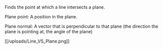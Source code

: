 Finds the point at which a line intersects a plane.

Plane point: A position in the plane. 

Plane normal: A vector that is perpendicular to that plane (the direction the plane is pointing at, the angle of the plane)

[[/uploads/Line_VS_Plane.png]]